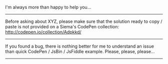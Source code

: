 I'm always more than happy to help you...

- - -

Before asking about XYZ, please make sure that the solution ready to copy / paste is not provided on a Siema's CodePen collection: http://codepen.io/collection/Adpkkd/

- - -

If you found a bug, there is nothing better for me to understand an issue than quick CodePen / JsBin / JsFiddle example. Please, please, please...

- - -
